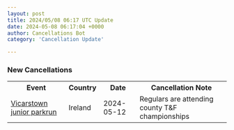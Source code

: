 ```yaml
---
layout: post
title: 2024/05/08 06:17 UTC Update
date: 2024-05-08 06:17:04 +0000
author: Cancellations Bot
category: 'Cancellation Update'

---
```


<h3>New Cancellations</h3>
<div class='hscrollable'>
<table style='width: 100%'>
    <tr>
        <th>Event</th>
        <th>Country</th>
        <th>Date</th>
        <th>Cancellation Note</th>
    </tr>
    <tr>
        <td><a href="https://www.parkrun.ie/vicarstown-juniors">Vicarstown junior parkrun</a></td>
        <td>Ireland</td>
        <td>2024-05-12</td>
        <td>Regulars are attending county T&F championships</td>
    </tr>
</table>
</div>
